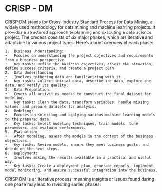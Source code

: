# CRISP - DM

CRISP-DM stands for Cross-Industry Standard Process for Data Mining, a widely used methodology for data mining and machine learning projects. It provides a structured approach to planning and executing a data science project. The process consists of six major phases, which are iterative and adaptable to various project types. Here’s a brief overview of each phase:

	1.	Business Understanding:
	•	Focuses on understanding the project objectives and requirements from a business perspective.
	•	Key tasks: Define the business objectives, assess the situation, define success criteria, and create a project plan.
	2.	Data Understanding:
	•	Involves gathering data and familiarizing with it.
	•	Key tasks: Collect initial data, describe the data, explore the data, and verify its quality.
	3.	Data Preparation:
	•	Covers all activities needed to construct the final dataset for modeling.
	•	Key tasks: Clean the data, transform variables, handle missing values, and prepare datasets for analysis.
	4.	Modeling:
	•	Focuses on selecting and applying various machine learning models to the prepared data.
	•	Key tasks: Select modeling techniques, train models, tune parameters, and evaluate performance.
	5.	Evaluation:
	•	After modeling, assess the models in the context of the business objectives.
	•	Key tasks: Review models, ensure they meet business goals, and decide on the next steps.
	6.	Deployment:
	•	Involves making the results available in a practical and useful way.
	•	Key tasks: Create a deployment plan, generate reports, implement model monitoring, and ensure successful integration into the business.

CRISP-DM is an iterative process, meaning insights or issues found during one phase may lead to revisiting earlier phases.
